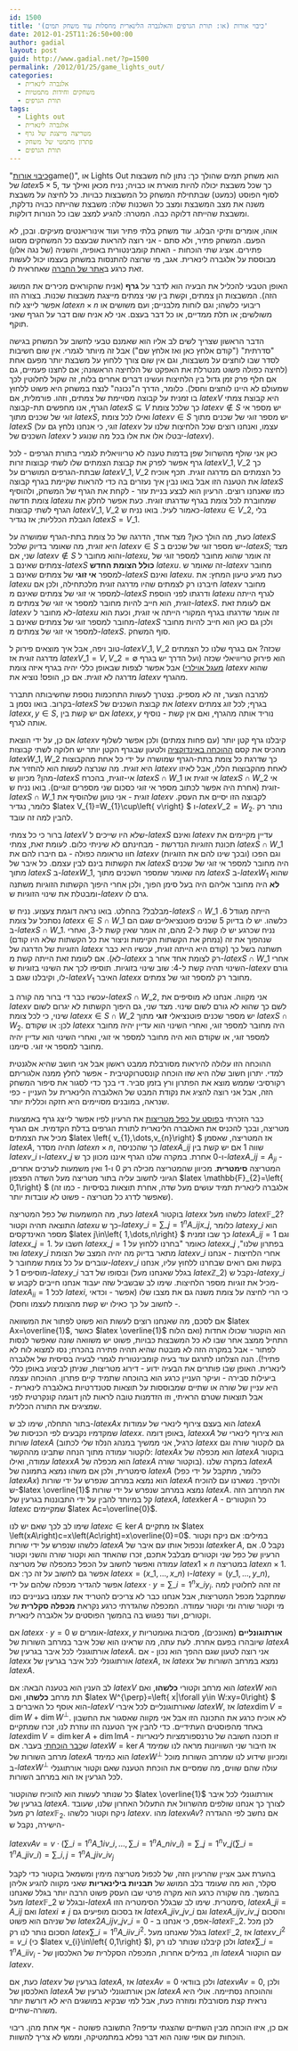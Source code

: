 ```yaml
---
id: 1500
title: 'כיבוי אורות (או: תורת הגרפים והאלגברה הלינארית מחסלות עוד משחק תמים)'
date: 2012-01-25T11:26:50+00:00
author: gadial
layout: post
guid: http://www.gadial.net/?p=1500
permalink: /2012/01/25/game_lights_out/
categories:
  - אלגברה לינארית
  - משחקים וחידות מתמטיות
  - תורת הגרפים
tags:
  - Lights out
  - אלגברה לינארית
  - מטריצה מייצגת של גרף
  - פתרון מתמטי של משחק
  - תורת הגרפים
---
```

"[כיבוי אורות](http://en.wikipedia.org/wiki/Lights_Out_)game()", או Lights Out הוא משחק תמים שהולך כך: נתון לוח משבצות של $latex 5\times5$, כך שכל משבצת יכולה להיות מוארת או כבויה; נניח מכאן ואילך עד לסוף הפוסט (כמעט) שבתחילת המשחק כל המשבצות כבויות. כל לחיצה על משבצת משנה את מצב המשבצת ומצב כל השכנות שלה: משבצת שהייתה כבויה נדלקת, ומשבצת שהייתה דלוקה כבה. המטרה: להגיע למצב שבו כל הנורות דולקות.

אוהו, אומרים ותיקי הבלוג. עוד משחק בלתי פתיר ועוד אינוריאנטים מעיקים. ובכן, לא הפעם. המשחק פתיר, ולא סתם - אני רוצה להראות שבעצם כל המשחקים מסוגו פתירים. אציג שתי הוכחות - האחת קומבינטורית באופיה, והשניה (של נגה אלון) מבוססת על אלגברה לינארית. אגב, מי שרוצה להתנסות במשחק בעצמו יכול לעשות זאת כרגע ב[אתר של החברה](http://genuine-lights-out.com) שאחראית לו.

האופן הטבעי להכליל את הבעיה הוא לדבר על **גרף** (אניח שהקוראים מכירים את המושג הזה). המשבצות הן צמתים, וקשת בין שני צמתים מייצגת משבצות שכנות. בצורה הזו אפשר לייצג לוח $latex n\times n$ ריבועי כלשהו; וגם לוחות מלבניים; ועם משושים או משולשים; או תלת ממדיים, או כל דבר בעצם. אני לא אניח שום דבר על הגרף שאני תוקף.

הדבר הראשון שצריך לשים לב אליו הוא שאמנם טבעי לחשוב על המשחק בגישה "סדרתית" ("קודם אלחץ כאן ואז אלחץ שם") אבל זה מיותר לגמרי. אין שום חשיבות לסדר שבו לוחצים על משבצות, וגם אין שום צורך ללחוץ על משבצת יותר מפעם אחת (לחיצה כפולה פשוט מנטרלת את האפקט של הלחיצה הראשונה; אם לחצנו פעמיים, גם אם חלף פרק זמן גדול בין הלחיצות ועשינו דברים אחרים בלוח, זה שקול לחלוטין לכך שמעולם לא היינו לוחצים וחסל). כלומר, הדרך ה"נכונה" לנצח במשחק היא פשוט ללחוץ בו זמנית על קבוצה מסויימת של צמתים, וזהו. פורמלית, אם $latex V$ היא קבוצת צמתי הגרף, אנו מחפשים תת-קבוצה $latex S\subseteq V$ כך שלכל צומת $latex v\notin S$ יש מספר אי זוגי של שכנים מתוך $latex S$, ואילו לכל צומת $latex v\in S$ יש מספר זוגי של שכנים מתוך $latex S$ (זוגי, כי אנחנו נלחץ גם על $latex v$ עצמו, ואנחנו רוצים שכל הלחיצות שלנו על השכנים של $latex v$ יבטלו אלו את אלו בכל מה שנוגע ל-$latex v$).

כאן אני שולף מהשרוול שפן בדמות טענה לא טריוויאלית לגמרי בתורת הגרפים - לכל גרף אפשר לפרק את קבוצת הצמתים שלו לשתי קבוצות זרות $latex V\_{1},V\_{2}$ כך שבתת-הגרפים המושרים על $latex V\_{1},V\_{2}$ כל הצמתים הם מדרגה זוגית. תכף אוכיח את הטענה הזו אבל בואו נבין איך נעזרים בה כדי להראות שקיימת בגרף קבוצה $latex S$ כמו שאנחנו רוצים. הרעיון הוא לבצע בניית עזר - לקחת את הגרף של המשחק, ולהוסיף צומת חדשה $latex u$ שמחוברת לכל צומת בגרף שדרגתו זוגית. כעת אפשר לחלק את הגרף לשתי קבוצות $latex V\_{1},V\_{2}$ כאמור לעיל. בואו נניח ש-$latex u\in V\_{2}$, בלי הגבלת הכלליות; אז נגדיר $latex S=V\_{1}$.

כעת, מה הולך כאן? מצד אחד, הדרגה של כל צומת בתת-הגרף שמושרה על $latex S$ היא זוגית, מה שאומר בדיוק שלכל $latex v\in S$ יש מספר זוגי של שכנים ב-$latex S$; מצד שני, אם $latex v\notin S$ והוא מחובר ל-$latex u$, זה אומר שהוא מחובר למספר זוגי של צמתים שאינם ב-$latex S$ **כולל הצומת החדש** $latex u$. זה שאומר ש-$latex v$ מחובר למספר **אי זוגי** של צמתים שאינם ב-$latex S$ ואינם $latex u$. כעת מגיע טיעון המחץ: את $latex u$ חיברנו רק לצמתים שהיו מדרגה זוגית מלכתחילה, ולכן אם $latex v$ מחובר למספר אי זוגי של צמתים שאינם מ-$latex S$ ודרגתו לפני הוספת $latex u$ לגרף הייתה זוגית, הוא חייב להיות מחובר למספר אי זוגי של צמתים מ-$latex S$. אם לעומת זאת $latex v$ לא מחובר ל-$latex u$ זה אומר שדרגתו בגרף המקורי הייתה אי זוגית, וכעת הוא מחובר למספר זוגי של צמתים שאינם ב-$latex S$ ולכן גם כאן הוא חייב להיות מחובר למספר אי זוגי של צמתים מ-$latex S$. סוף המשחק.

טוב ויפה, אבל איך מוצאים פירוק ל-$latex V\_{1},V\_{2}$ שכזה? אם בגרף שלנו כל הצמתים מדרגה זוגית אז $latex V\_{1}=V,V\_{2}=\emptyset$ הוא פירוק טריוויאלי שכזה (ועל הדרך יש בגרף [מעגל אוילרי](http://www.gadial.net/?p=125)) אבל אפשר לצפות שבאופן כללי יהיה בגרף איזה צומת $latex v$ שהוא מדרגה לא זוגית. אם כן, הופס! נוציא את $latex v$ מהגרף.

למרבה הצער, זה לא מספיק. נצטרך לעשות התחכמות נוספת שחשיבותה תתברר בקרוב. בואו נסמן ב-$latex S$ את קבוצת השכנים של $latex v$ בגרף; לכל זוג צמתים $latex x,y\in S$, אם יש קשת בין $latex x,y$ נוריד אותה מהגרף, ואם אין קשת - נוסיף אותה לגרף.

אם כן, על ידי הוצאת $latex v$ קיבלנו גרף קטן יותר (עם פחות צמתים) ולכן אפשר לשלוף מהכיס את קסם [ההוכחה באינדוקציה](http://www.gadial.net/?p=897) ולטעון שבגרף הקטן יותר יש חלוקה לשתי קבוצות $latex W\_{1},W\_{2}$ כך שדרגת כל צומת בתת-הגרף שמושרה על ידי כל אחת מהקבוצות היא זוגית. מה שנרצה לעשות הוא להחזיר את $latex v$ לאחת מהקבוצות הללו, אבל לאיזו מהן? מכיוון ש-$latex S$ אי-זוגית, בהכרח $latex S\cap W\_{1}$ אי זוגית או $latex S\cap W\_{2}$ אי זוגית (אחרת היה אפשר לכתוב מספר אי זוגי כסכום שני מספרים זוגיים). בואו נניח ש-$latex S\cap W\_{1}$ זוגית - אני טוען שלהוסיף את $latex v$ לקבוצה הזו יסיים את העסק. כלומר, נגדיר $latex V\_{1}=W\_{1}\cup\left\{ v\right\} $ ו-$latex V\_{2}=W_{2}$. נותר רק להבין למה זה עובד.

ברור כי כל צמתי $latex V$ שלא היו שייכים ל-$latex S$ ואינם $latex v$ עדיין מקיימים את תכונת הזוגיות הנדרשת - מבחינתם לא שיניתי כלום. לעומת זאת, צמתי $latex S\cap W\_{1}$ חוו טראומה כפולה - גם חיברו להם את $latex v$ (ובכך שינו להם את הזוגיות) וגם הפכו את הקשתות בינם לבין עצמם. כל איבר של $latex S$ היה מחובר למספר אי זוגי של שכנים מתוך $latex S$ ב-$latex W\_{1}$, מה שאומר שמספר השכנים מתוך $latex S$ ב-$latex W_{1}$ שהוא **לא** היה מחובר אליהם היה בעל סימן הפוך, ולכן אחרי היפוך הקשתות הזוגיות משתנה ומבטלת את שינוי הזוגיות ש-$latex v$ גרם לו.

מבלבל? בהחלט. בואו נראה דוגמת צעצוע. נניח ש-$latex S\cap W\_{1}$ הייתה מגודל 6. נסתכל על צומת $latex x\in S\cap W\_{1}$ כלשהו. יש לו בדיוק 5 שכנים פוטנציאליים שגם הם ב-$latex S\cap W\_{1}$. נניח שכרגע יש לו קשת ל-2 מהם, זה אומר שאין קשת ל-3, ואחרי שנהפוך את זה (נמחק את הקשתות הקיימות וניצור את כל הקשתות שלא היו קודם) הזוגיות של הדרגה של $latex x$ תשתנה בשל כך (קודם היא הייתה זוגית, עכשיו היא כבר לא). אם לעומת זאת הייתה קשת מ-$latex x$ רק לצומת אחד אחר ב-$latex S\cap W\_{1}$ אחרי השינוי תהיה קשת ל-4: שוב שינוי בזוגיות. תוסיפו לכך את השינוי בזוגיות ש-$latex v$ גורם לו, וקיבלנו שגם ב-$latex V_{1}$ האיבר $latex x$ מחובר רק למספר זוגי של צמתים.

עכשיו כבר די ברור מה קורה ב-$latex S\cap W\_{2}$, אני מקווה. אנחנו לא מוסיפים את $latex v$ לשם כך שהוא לא גורם לשום שינוי. מצד שני, גם היפוך הקשתות לא יגרום לשום שינוי, כי לכל צומת $latex x\in S\cap W\_{2}$ יש מספר שכנים פוטנציאלי **זוגי** מתוך $latex S\cap W_{2}$. לכן: או שקודם $latex x$ היה מחובר למספר זוגי, ואחרי השינוי הוא עדיין יהיה מחובר למספר זוגי, או שקודם הוא היה מחובר למספר אי זוגי, ואחרי השינוי הוא עדיין יהיה מחובר למספר אי זוגי. סיימנו.

ההוכחה הזו עלולה להיראות מסורבלת ממבט ראשון אבל אני חושב שהיא אלגנטית למדי. יתרון חשוב שלה היא שזו הוכחה קונסטרוקטיבית - אפשר לחלץ ממנה אלגוריתם רקורסיבי שממש מוצא את הפתרון ורץ בזמן סביר. די בכך כדי לסגור את סיפור המשחק הזה, אבל אני רוצה להציג את נקודת המבט של האלגברה הלינארית על העניין - כפי שנראה, במובנים מסויימים היא חזקה וכללית יותר.

כבר הזכרתי ב[פוסט על כפל מטריצות](http://www.gadial.net/?p=1358) את הרעיון לפיו אפשר לייצג גרף באמצעות מטריצה, ובכך להכניס את האלגברה הלינארית לתורת הגרפים בדלת הקדמית. אם הגרף מכיל את הצמתים $latex \left\{ v\_{1},\dots,v\_{n}\right\} $ אז המטריצה, שאסמן $latex A$, תהיה מסדר $latex n\times n$, כך שהכניסה $latex A\_{ij}$ שווה 1 אם יש קשת בין $latex v\_{i}$ ו-$latex v\_{j}$ ו-0 אחרת. במקרה שלנו הגרף איננו מכוון כך ש-$latex A\_{ij}=A_{ji}$ - המטריצה **סימטרית**. מכיוון שהמטריצה מכילה רק 0 ו-1 ואין משמעות לערכים אחרים, הגיוני לחשוב עליה בתור מטריצה מעל השדה הפצפון $latex \mathbb{F}_{2}=\left\{ 0,1\right\} $ (אלגברה לינארית תמיד עושים מעל שדה, אחרת תוצאות בסיסיות - כמו זה שאפשר לדרג כל מטריצה - פשוט לא עובדות יותר).

כעת, מה המשמעות של כפל המטריצה $latex A$ בוקטור $latex x$ כלשהו מעל $latex \mathbb{F}\_{2}$? התוצאה תהיה וקטור $latex u$ כך ש-$latex y\_{i}=\sum\_{j=1}^{n}A\_{ij}x\_{j}$, כלומר $latex y\_{i}$ הוא מספר האינדקסים $latex j\in\left\{ 1,\dots,n\right\} $ כך שבו זמנית $latex A\_{ij}=1$ וגם $latex x\_{j}=1$. חשבו על $latex x\_{j}=1$ כאומר "בחרנו ללחוץ על $latex x\_{j}$ בפתרון שלנו", ואז $latex y\_{i}$ מתאר בדיוק מה יהיה המצב של הצומת $latex v\_{i}$ אחרי הלחיצות - אנחנו עוברים על כל צומת שמחובר ל-$latex v\_{i}$ בקשת ואם רואים שבחרנו ללחוץ עליו, אנחנו מוסיפים 1 ל-$latex y\_{i}$ ובסופו של דבר (בגלל שאנחנו מעל $latex \mathbb{Z}\_{2}$) נקבל ש-$latex y\_{i}$ מכיל את זוגיות מספר הלחיצות. שימו לב שבשביל שזה יעבוד אנחנו חייבים לקבוע ש-$latex A_{ii}=1$ לכל $latex i$, כי הרי לחיצה על צומת משנה גם את מצבו שלו (אפשר - וכדאי - לחשוב על כך כאילו יש קשת מהצומת לעצמו וחסל).

אם לסכם, מה שאנחנו רוצים לעשות הוא פשוט לפתור את המשוואה $latex Ax=\overline{1}$, כאשר $latex \overline{1}$ הוא הוקטור שכולו אחדות (ואם הלוח התחיל ממצב אחר שבו לא כל המשבצות כבויות, פשוט יש משוואה שונה שאפשר לנסות לפתור - אבל במקרה הזה לא מובטח שהיא תהיה פתירה בהכרח; נסו למצוא לוח לא פתיר!). הנה הצלחנו לתרגם עוד בעיה קומבינטורית לגמרי לבעיה בסיסית של אלגברה לינארית. האופן שבו פותרים את הבעיה ידוע - דירוג מטריצות, שניתן לביצוע באופן כללי ביעילות סבירה - ועיקר העניין כרגע הוא בהוכחה שתמיד קיים פתרון. ההוכחה עצמה היא עניין של שורה או שתיים שמבוססות על תוצאות סטנדרטיות באלגברה לינארית - אבל תוצאות שטרם הראיתי, וזו הזדמנות טובה לראות להן דוגמה קונקרטית לפני שמציגים את התורה הכללית.

בתור התחלה, שימו לב ש-$latex Ax$ הוא בעצם צירוף לינארי של עמודות $latex A$ שמקדמיו נקבעים לפי הכניסות של $latex x$. באופן דומה, $latex xA$ הוא צירוף לינארי של שורות $latex A$ (כרגיל, אני ממשיך במנהג הנלוז שלי לכתוב $latex x$ גם לוקטור שורה וגם לוקטור עמודה מתוך הנחה שתבינו מההקשר: $latex Ax$ הוא מכפלה של $latex A$ בוקטור עמודה, ואילו $latex xA$ הוא מכפלה של $latex A$ בוקטור שורה). במקרה שלנו $latex A$ סימטרית, ולכן אם משהו נמצא בתמונה של $latex A$ (כלומר, מתקבל על ידי כפל $latex Ax$) הוא נמצא במרחב שנפרש על ידי שורות $latex A$ ולהיפך. נשארנו עם להוכיח ש-$latex \overline{1}$ נמצא במרחב שנפרש על ידי שורות $latex A$. את המרחב הזה קל במיוחד להבין על ידי התבוננות בגרעין של $latex A$, $latex \ker A$ - כל הוקטורים $latex c$ שמקיימים $latex Ac=\overline{0}$.

שימו לב לכך שאם יש לנו $latex c\in\ker A$ אז מתקיים $latex \left(xA\right)c=x\left(Ac\right)=x\overline{0}=0$. במילים: אם ניקח וקטור כלשהו שנפרש על ידי שורות $latex A$ ונכפול אותו עם איבר של $latex \ker A$, נקבל 0. אם הרעיון של כפל שני וקטורים מבלבל אתכם, זכרו שהאחד הוא וקטור שורה והשני וקטור עמודה ואפשר לחשוב על הכפל כמכפלה של מטריצה $latex 1\times n$ במטריצה $latex n\times1$. אפשר גם לחשוב על זה כך: אם $latex x=\left(x\_{1},\dots,x\_{n}\right)$ ו-$latex y=\left(y\_{1},\dots,y\_{n}\right)$, אפשר להגדיר מכפלה שלהם על ידי $latex x\cdot y=\sum\_{i=1}^{n}x\_{i}y_{i}$. זה זהה לחלוטין למה שמתקבל מכפל המטריצות, אבל אנחנו כבר לא צריכים להטריד את עצמנו בעניינים כמו מי וקטור שורה ומי וקטור עמודה. המכפלה שהגדרתי כרגע נקראת **מכפלה סקלרית** של וקטורים, ועוד נפגוש בה בהמשך הפוסטים על אלגברה לינארית.

אם $latex x\cdot y=0$ אומרים ש-$latex x,y$ **אורתוגונליים** (מאונכים), מסיבות גאומטריות שיובהרו בפעם אחרת. לעת עתה, מה שראינו הוא שכל איבר במרחב השורות של $latex A$ אורתוגונלי לכל איבר בגרעין של $latex A$. אני רוצה לטעון שגם ההפך הוא נכון - אם $latex x$ אורתוגונלי לכל איבר בגרעין של $latex A$, אז $latex x$ נמצא במרחב השורות של $latex A$.

לב הענין הוא בטענה הבאה: אם $latex V$ הוא מרחב וקטורי **כלשהו**, ואם $latex W$ הוא תת מרחב **כלשהו**, ואם $latex W^{\perp}=\left\{ x|\forall y\in W:xy=0\right\} $ הוא אוסף כל האיברים ב-$latex V$ שאורתוגונליים לכל איברי $latex W$, אז $latex \dim V=\dim W+\dim W^{\perp}$. לא אוכיח כרגע את התכונה הזו אבל אני מקווה שאסגור את החשבון באחד מהפוסטים העתידיים. כדי להבין איך הטענה הזו עוזרת לנו, זכרו שמתקיים $latex \dim V=\dim\ker A+\dim\mbox{Im}A$ - זו תכונה חשובה של טרנספורמציות לינאריות ש[כבר הוכחתי](http://www.gadial.net/?p=1389) בעבר. אם $latex W=\ker A$ אז חיבור שני השוויונות מראה לנו שמימד מרחב השורות של $latex A$ הוא כמימד $latex W^{\perp}$ ומכיוון שידוע לנו שמרחב השורות מוכל ב-$latex W^{\perp}$ עולה שהם שווים, מה שמסיים את הוכחת הטענה שאם וקטור אורתוגנלי לכל הגרעין אז הוא במרחב השורות.

כל שנותר לעשות הוא להוכיח שהוקטור $latex \overline{1}$ אורתוגונלי לכל איבר בגרעין של $latex A$. לצורך כך אנחנו שולפים מהשרוול את התעלול האחרון שלנו, שעובד רק מעל $latex \mathbb{F}_{2}$. ניקח וקטור כלשהו $latex v$. מהו $latex vAv$? אם נחשב לפי ההגדרה הישירה, נקבל ש-

$latex vAv=v\cdot\left(\sum\_{i=1}^{n}A\_{1i}v\_{i},\dots,\sum\_{i=1}^{n}A\_{ni}v\_{i}\right)=\sum\_{j=1}^{n}v\_{j}\left(\sum\_{i=1}^{n}A\_{ji}v\_{i}\right)=\sum\_{i,j=1}^{n}A\_{ji}v\_{i}v_{j}$

בהערת אגב אציין שהרעיון הזה, של לכפול מטריצה מימין ומשמאל בוקטור כדי לקבל סקלר, הוא מה שעומד בלב המושג של **תבניות בילינאריות** שאני מקווה להגיע אליהן בהמשך. מה שקורה כרגע הוא מקרה פרטי שבו העסק פשוט הרבה יותר בגלל שאנחנו מעל $latex \mathbb{F}\_{2}$ ובגלל ש-$latex A$ סימטרית. שימו לב שבגלל הסימטריה הזו, $latex A\_{ji}=A\_{ij}$ ואם $latex i\ne j$ אז בסכום מופיעים גם $latex A\_{ji}v\_{j}v\_{i}$ וגם $latex A\_{ij}v\_{i}v\_{j}$ והסכום של שניהם הוא פשוט $latex 2A\_{ij}v\_{j}v\_{i}=0$ - אפס, כי אנחנו ב-$latex \mathbb{F}\_{2}$. לכן מכל הסכום נותר לנו רק $latex \sum\_{i=1}^{n}A\_{ii}v\_{i}^{2}$. בגלל שאנחנו מעל $latex \mathbb{F}\_{2}$, אז $latex v\_{i}^{2}=v\_{i}$ (כי $latex v\_{i}\in\left\{ 0,1\right\} $), ולכן קיבלנו שנותר לנו רק $latex \sum\_{i=1}^{n}A\_{ii}v_{i}$ - וזו, במילים אחרות, המכפלה הסקלרית של האלכסון של $latex A$ עם הוקטור $latex v$.

כעת, אם $latex v$ בגרעין של $latex A$, אז $latex Av=0$ ולכן בוודאי $latex vAv=0$, ולכן האלכסון של $latex A$ אכן אורתוגונלי לגרעין של $latex A$ וההוכחה נסתיימה. אולי היא נראית קצת מסורבלת ומוזרה כעת, אבל למי שבקיא במושגים היא לא דורשת יותר משורה-שתיים.

אם כן, איזו הוכחה מבין השתיים שהצגתי עדיפה? התשובה פשוטה - אף אחת מהן. ריבוי הוכחות עם אופי שונה הוא דבר נפלא במתמטיקה, וממש לא צריך להשוות.